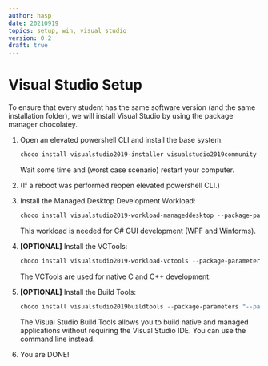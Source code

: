 ```yaml
---
author: hasp
date: 20210919
topics: setup, win, visual studio
version: 0.2
draft: true
---
```


# Visual Studio Setup

To ensure that every student has the same software version (and the same installation folder), we will install Visual Studio by using the package manager chocolatey.

1. Open an elevated powershell CLI and install the base system:

   ```powershell
   choco install visualstudio2019-installer visualstudio2019community -y
   ```

   Wait some time and (worst case scenario) restart your computer.

2. (If a reboot was performed reopen elevated powershell CLI.)
3. Install the Managed Desktop Development Workload:

   ```powershell
   choco install visualstudio2019-workload-manageddesktop --package-parameters "--passive" -y
   ```

    This workload is needed for C# GUI development (WPF and Winforms).

4. **[OPTIONAL]** Install the VCTools:

   ```powershell
   choco install visualstudio2019-workload-vctools --package-parameters "--passive" -y
   ```

    The VCTools are used for native C and C++ development.

5. **[OPTIONAL]** Install the Build Tools:

   ```powershell
   choco install visualstudio2019buildtools --package-parameters "--passive" -y
   ```

    The Visual Studio Build Tools allows you to build native and managed applications without requiring the Visual Studio IDE. You can use the command line instead.

6. You are DONE!
